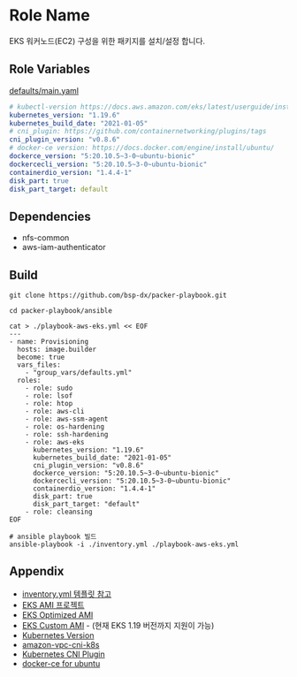 Role Name
=========

EKS 워커노드(EC2) 구성을 위한 패키지를 설치/설정 합니다.

Role Variables
--------------
[defaults/main.yaml](./defaults/main.yml)

```yaml
# kubectl-version https://docs.aws.amazon.com/eks/latest/userguide/install-kubectl.html
kubernetes_version: "1.19.6"
kubernetes_build_date: "2021-01-05"
# cni_plugin: https://github.com/containernetworking/plugins/tags
cni_plugin_version: "v0.8.6"
# docker-ce version: https://docs.docker.com/engine/install/ubuntu/
dockerce_version: "5:20.10.5~3-0~ubuntu-bionic"
dockercecli_version: "5:20.10.5~3-0~ubuntu-bionic"
containerdio_version: "1.4.4-1"      
disk_part: true
disk_part_target: default
```

Dependencies
------------
- nfs-common
- aws-iam-authenticator

Build
----------------

```shell
git clone https://github.com/bsp-dx/packer-playbook.git

cd packer-playbook/ansible

cat > ./playbook-aws-eks.yml << EOF
---
- name: Provisioning
  hosts: image.builder
  become: true
  vars_files:
    - "group_vars/defaults.yml"
  roles:
    - role: sudo
    - role: lsof
    - role: htop
    - role: aws-cli
    - role: aws-ssm-agent
    - role: os-hardening
    - role: ssh-hardening
    - role: aws-eks
      kubernetes_version: "1.19.6"
      kubernetes_build_date: "2021-01-05"
      cni_plugin_version: "v0.8.6"
      dockerce_version: "5:20.10.5~3-0~ubuntu-bionic"
      dockercecli_version: "5:20.10.5~3-0~ubuntu-bionic"
      containerdio_version: "1.4.4-1"      
      disk_part: true
      disk_part_target: "default"
    - role: cleansing
EOF

# ansible playbook 빌드 
ansible-playbook -i ./inventory.yml ./playbook-aws-eks.yml
```

Appendix
----------------
- [inventory.yml 템플릿 참고](../../../README.md#inventoryyml-샘플)
- [EKS AMI 프로젝트](https://github.com/awslabs/amazon-eks-ami)
- [EKS Optimized AMI](https://github.com/awsdocs/amazon-eks-user-guide/blob/master/doc_source/eks-optimized-ami.md) 
- [EKS Custom AMI](https://github.com/aws-samples/amazon-eks-custom-amis) - (현재 EKS 1.19 버전까지 지원이 가능)
- [Kubernetes Version](https://docs.aws.amazon.com/eks/latest/userguide/install-kubectl.html)
- [amazon-vpc-cni-k8s](https://github.com/aws/amazon-vpc-cni-k8s)
- [Kubernetes CNI Plugin](https://github.com/containernetworking/plugins/tags)
- [docker-ce for ubuntu](https://docs.docker.com/engine/install/ubuntu/)

